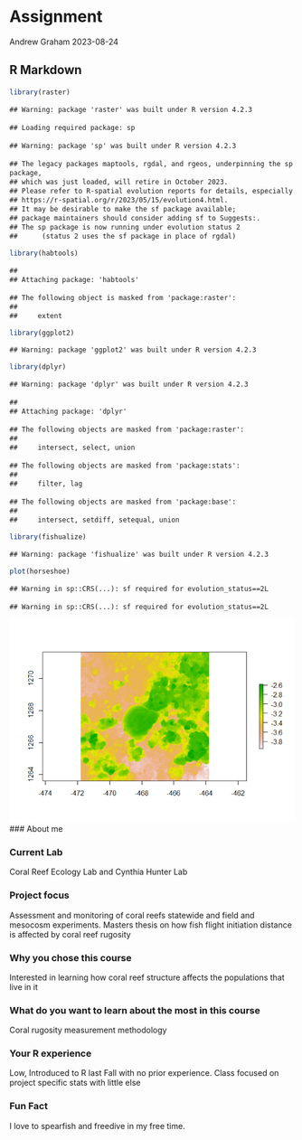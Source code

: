 Assignment
================
Andrew Graham
2023-08-24

## R Markdown

``` r
library(raster)
```

    ## Warning: package 'raster' was built under R version 4.2.3

    ## Loading required package: sp

    ## Warning: package 'sp' was built under R version 4.2.3

    ## The legacy packages maptools, rgdal, and rgeos, underpinning the sp package,
    ## which was just loaded, will retire in October 2023.
    ## Please refer to R-spatial evolution reports for details, especially
    ## https://r-spatial.org/r/2023/05/15/evolution4.html.
    ## It may be desirable to make the sf package available;
    ## package maintainers should consider adding sf to Suggests:.
    ## The sp package is now running under evolution status 2
    ##      (status 2 uses the sf package in place of rgdal)

``` r
library(habtools)
```

    ## 
    ## Attaching package: 'habtools'

    ## The following object is masked from 'package:raster':
    ## 
    ##     extent

``` r
library(ggplot2)
```

    ## Warning: package 'ggplot2' was built under R version 4.2.3

``` r
library(dplyr)
```

    ## Warning: package 'dplyr' was built under R version 4.2.3

    ## 
    ## Attaching package: 'dplyr'

    ## The following objects are masked from 'package:raster':
    ## 
    ##     intersect, select, union

    ## The following objects are masked from 'package:stats':
    ## 
    ##     filter, lag

    ## The following objects are masked from 'package:base':
    ## 
    ##     intersect, setdiff, setequal, union

``` r
library(fishualize)
```

    ## Warning: package 'fishualize' was built under R version 4.2.3

``` r
plot(horseshoe)
```

    ## Warning in sp::CRS(...): sf required for evolution_status==2L

    ## Warning in sp::CRS(...): sf required for evolution_status==2L

![](Assignment_files/figure-gfm/unnamed-chunk-1-1.png)<!-- --> \###
About me

### Current Lab

Coral Reef Ecology Lab and Cynthia Hunter Lab

### Project focus

Assessment and monitoring of coral reefs statewide and field and
mesocosm experiments. Masters thesis on how fish flight initiation
distance is affected by coral reef rugosity

### Why you chose this course

Interested in learning how coral reef structure affects the populations
that live in it

### What do you want to learn about the most in this course

Coral rugosity measurement methodology

### Your R experience

Low, Introduced to R last Fall with no prior experience. Class focused
on project specific stats with little else

### Fun Fact

I love to spearfish and freedive in my free time.
